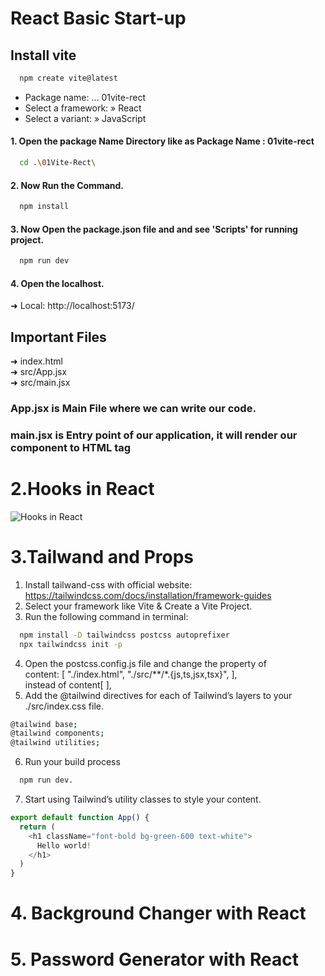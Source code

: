  # React Basic Start-up
 ## Install vite
``` bash
  npm create vite@latest
 ```
*  Package name: ... 01vite-rect
*  Select a framework: » React
*  Select a variant: » JavaScript

#### 1. Open the package Name Directory like as Package Name :  01vite-rect
``` bash
  cd .\01Vite-Rect\
 ```
#### 2. Now Run the Command.
``` bash
  npm install
 ```
 #### 3. Now Open the package.json file and and see 'Scripts' for running project.
``` bash
  npm run dev
 ```
 #### 4. Open the localhost. 
 ➜  Local:   http://localhost:5173/
 
 ## Important Files

 ➜  index.html <br>
 ➜  src/App.jsx <br>
 ➜  src/main.jsx
 

 ### App.jsx is Main File where we can write our code.

 ### main.jsx is Entry point of our application, it will render our component to HTML tag

 # 2.Hooks in React 
 ![Hooks in React](https://github.com/AliGates915/React-Basic-Projects/assets/128673394/28246b78-f007-4fc8-8466-292de28444e8)

# 3.Tailwand and Props
 1. Install tailwand-css with official website: https://tailwindcss.com/docs/installation/framework-guides
 2. Select your framework like Vite & Create a Vite Project.
 3. Run the following command in terminal:
 ``` bash
   npm install -D tailwindcss postcss autoprefixer
   npx tailwindcss init -p
 ``` 
 4. Open the postcss.config.js file and change the property of  <br>content: [
    "./index.html",
    "./src/**/*.{js,ts,jsx,tsx}",
  ],<br> 
  instead of content[ ],
  5. Add the @tailwind directives for each of Tailwind’s layers to your ./src/index.css file.
  ``` bash
  @tailwind base;
  @tailwind components;
  @tailwind utilities;
  ```
6. Run your build process 
``` bash 
  npm run dev. 
``` 
7. Start using Tailwind’s utility classes to style your content.
``` javascript
export default function App() {
  return (
    <h1 className="font-bold bg-green-600 text-white">
      Hello world!
    </h1>
  )
}
```

# 4. Background Changer with React


# 5. Password Generator with React
